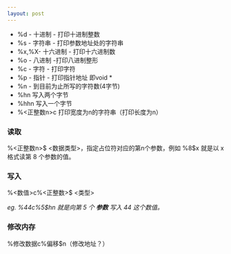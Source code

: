 ```yaml
---
layout: post
---
```

- %d - 十进制 - 打印十进制整数
- %s - 字符串 - 打印参数地址处的字符串
- %x,%X- 十六进制 - 打印十六进制数
- %o - 八进制 -打印八进制整形
- %c - 字符 - 打印字符
- %p - 指针 - 打印指针地址 即void *
- %n - 到目前为止所写的字符数(4字节)
- %hn 写入两个字节
- %hhn 写入一个字节
- %<正整数n>c 打印宽度为n的字符串（打印长度为n）

### 读取

  %<正整数n>$ <数据类型>，指定占位符对应的第n个参数，例如 %8$x 就是以 x 格式读第 8 个参数的值。

### 写入

%<数值>c%<正整数>$ <类型>

*eg. %44c%5$hn 就是向第 5 个  **参数** 写入 44 这个数值。*

### 修改内存

%修改数据c%偏移$n（修改地址？）
